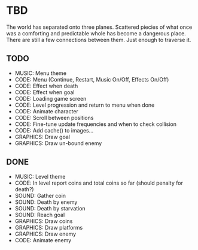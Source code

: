 TBD
===

The world has separated onto three planes.
Scattered piecies of what once was a comforting and
predictable whole has become a dangerous place.
There are still a few connections between them.
Just enough to traverse it.


TODO
----

* MUSIC: Menu theme
* CODE: Menu (Continue, Restart, Music On/Off, Effects On/Off)
* CODE: Effect when death
* CODE: Effect when goal
* CODE: Loading game screen
* CODE: Level progression and return to menu when done
* CODE: Animate character
* CODE: Scroll between positions
* CODE: Fine-tune update frequencies and when to check collision
* CODE: Add cache() to images...
* GRAPHICS: Draw goal
* GRAPHICS: Draw un-bound enemy

DONE
----

* MUSIC: Level theme
* CODE: In level report coins and total coins so far (should penalty for death?)
* SOUND: Gather coin
* SOUND: Death by enemy
* SOUND: Death by starvation
* SOUND: Reach goal
* GRAPHICS: Draw coins
* GRAPHICS: Draw platforms
* GRAPHICS: Draw enemy
* CODE: Animate enemy
